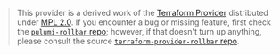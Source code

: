 > This provider is a derived work of the [Terraform Provider](https://github.com/terraform-providers/terraform-provider-rollbar)
> distributed under [MPL 2.0](https://www.mozilla.org/en-US/MPL/2.0/). If you encounter a bug or missing feature,
> first check the [`pulumi-rollbar` repo](/issues); however, if that doesn't turn up anything,
> please consult the source [`terraform-provider-rollbar` repo](https://github.com/terraform-providers/terraform-provider-rollbar/issues).
